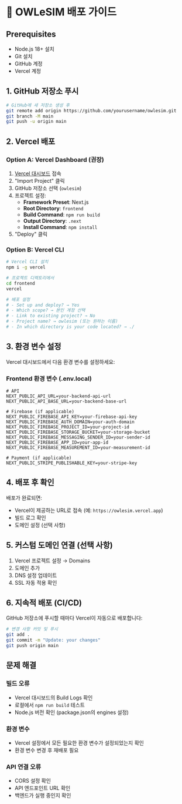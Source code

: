 # 🚀 OWLeSIM 배포 가이드

## Prerequisites
- Node.js 18+ 설치
- Git 설치
- GitHub 계정
- Vercel 계정

## 1. GitHub 저장소 푸시

```bash
# GitHub에 새 저장소 생성 후
git remote add origin https://github.com/yourusername/owlesim.git
git branch -M main
git push -u origin main
```

## 2. Vercel 배포

### Option A: Vercel Dashboard (권장)
1. [Vercel 대시보드](https://vercel.com/new) 접속
2. "Import Project" 클릭
3. GitHub 저장소 선택 (`owlesim`)
4. 프로젝트 설정:
   - **Framework Preset**: Next.js
   - **Root Directory**: `frontend`
   - **Build Command**: `npm run build`
   - **Output Directory**: `.next`
   - **Install Command**: `npm install`
5. "Deploy" 클릭

### Option B: Vercel CLI
```bash
# Vercel CLI 설치
npm i -g vercel

# 프로젝트 디렉토리에서
cd frontend
vercel

# 배포 설정
# - Set up and deploy? → Yes
# - Which scope? → 본인 계정 선택
# - Link to existing project? → No
# - Project name? → owlesim (또는 원하는 이름)
# - In which directory is your code located? → ./
```

## 3. 환경 변수 설정

Vercel 대시보드에서 다음 환경 변수를 설정하세요:

### Frontend 환경 변수 (.env.local)
```env
# API
NEXT_PUBLIC_API_URL=your-backend-api-url
NEXT_PUBLIC_API_BASE_URL=your-backend-base-url

# Firebase (if applicable)
NEXT_PUBLIC_FIREBASE_API_KEY=your-firebase-api-key
NEXT_PUBLIC_FIREBASE_AUTH_DOMAIN=your-auth-domain
NEXT_PUBLIC_FIREBASE_PROJECT_ID=your-project-id
NEXT_PUBLIC_FIREBASE_STORAGE_BUCKET=your-storage-bucket
NEXT_PUBLIC_FIREBASE_MESSAGING_SENDER_ID=your-sender-id
NEXT_PUBLIC_FIREBASE_APP_ID=your-app-id
NEXT_PUBLIC_FIREBASE_MEASUREMENT_ID=your-measurement-id

# Payment (if applicable)
NEXT_PUBLIC_STRIPE_PUBLISHABLE_KEY=your-stripe-key
```

## 4. 배포 후 확인

배포가 완료되면:
- Vercel이 제공하는 URL로 접속 (예: `https://owlesim.vercel.app`)
- 빌드 로그 확인
- 도메인 설정 (선택 사항)

## 5. 커스텀 도메인 연결 (선택 사항)

1. Vercel 프로젝트 설정 → Domains
2. 도메인 추가
3. DNS 설정 업데이트
4. SSL 자동 적용 확인

## 6. 지속적 배포 (CI/CD)

GitHub 저장소에 푸시할 때마다 Vercel이 자동으로 배포합니다:

```bash
# 변경 사항 커밋 및 푸시
git add .
git commit -m "Update: your changes"
git push origin main
```

## 문제 해결

### 빌드 오류
- Vercel 대시보드의 Build Logs 확인
- 로컬에서 `npm run build` 테스트
- Node.js 버전 확인 (package.json의 engines 설정)

### 환경 변수
- Vercel 설정에서 모든 필요한 환경 변수가 설정되었는지 확인
- 환경 변수 변경 후 재배포 필요

### API 연결 오류
- CORS 설정 확인
- API 엔드포인트 URL 확인
- 백엔드가 실행 중인지 확인

